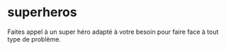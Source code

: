 # superheros
Faites appel à un super héro adapté à votre besoin pour faire face à tout type de problème.
